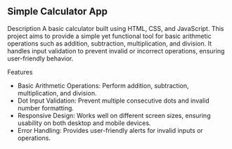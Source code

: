 Simple Calculator App
------------------------
Description
A basic calculator built using HTML, CSS, and JavaScript. This project aims to provide a simple yet functional tool
for basic arithmetic operations such as addition, subtraction, multiplication, and division. 
It handles input validation to prevent invalid or incorrect operations, ensuring user-friendly behavior.

Features
* Basic Arithmetic Operations: Perform addition, subtraction, multiplication, and division.
* Dot Input Validation: Prevent multiple consecutive dots and invalid number formatting.
* Responsive Design: Works well on different screen sizes, ensuring usability on both desktop and mobile devices.
* Error Handling: Provides user-friendly alerts for invalid inputs or operations.
